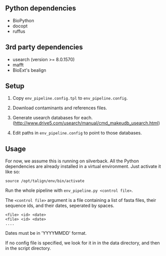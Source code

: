 Python dependencies
-------------------
- BioPython
- docopt
- ruffus


3rd party dependencies
----------------------
- usearch (version >= 8.0.1570)
- mafft
- BioExt's bealign


Setup
-----
1. Copy `env_pipeline.config.tpl` to `env_pipeline.config`.

2. Download contaminants and references files.

3. Generate usearch databases for each. (http://www.drive5.com/usearch/manual/cmd_makeudb_usearch.html)

4. Edit paths in `env_pipeline.config` to point to those databases.


Usage
-----
For now, we assume this is running on silverback. All the Python
dependencies are already installed in a virtual environment. Just
activate it like so:

`source /opt/talign/env/bin/activate`

Run the whole pipeline with `env_pipeline.py <control file>`.

The `<control file>` argument is a file containing a list of fasta
files, their sequence ids, and their dates, seperated by spaces.

    <file> <id> <date>
    <file> <id> <date>
    ....

Dates must be in 'YYYYMMDD' format.

If no config file is specified, we look for it in in the data
directory, and then in the script directory.